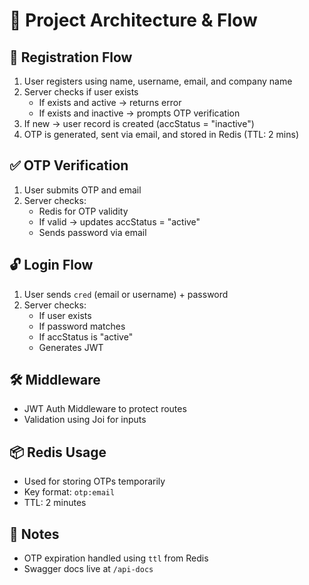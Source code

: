 # 📄 Project Architecture & Flow

## 🔐 Registration Flow

1. User registers using name, username, email, and company name
2. Server checks if user exists
   - If exists and active → returns error
   - If exists and inactive → prompts OTP verification
3. If new → user record is created (accStatus = "inactive")
4. OTP is generated, sent via email, and stored in Redis (TTL: 2 mins)

## ✅ OTP Verification

1. User submits OTP and email
2. Server checks:
   - Redis for OTP validity
   - If valid → updates accStatus = "active"
   - Sends password via email

## 🔓 Login Flow

1. User sends `cred` (email or username) + password
2. Server checks:
   - If user exists
   - If password matches
   - If accStatus is "active"
   - Generates JWT

## 🛠 Middleware

- JWT Auth Middleware to protect routes
- Validation using Joi for inputs

## 📦 Redis Usage

- Used for storing OTPs temporarily
- Key format: `otp:email`
- TTL: 2 minutes

## 📝 Notes

- OTP expiration handled using `ttl` from Redis
- Swagger docs live at `/api-docs`
